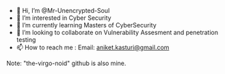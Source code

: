 - 👋 Hi, I’m @Mr-Unencrypted-Soul
- 👀 I’m interested in Cyber Security
- 🌱 I’m currently learning Masters of CyberSecurity
- 💞️ I’m looking to collaborate on Vulnerability Assesment and penetration testing
- 📫 How to reach me : Email: aniket.kasturi@gmail.com

Note: "the-virgo-noid" github is also mine.
<!---
Mr-Unencrypted-Soul/Mr-Unencrypted-Soul is a ✨ special ✨ repository because its `README.md` (this file) appears on your GitHub profile.
You can click the Preview link to take a look at your changes.
--->

